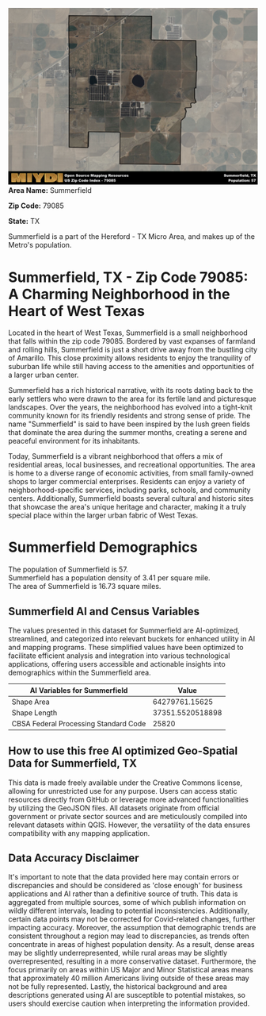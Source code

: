 ![Image Alt Text](../_images/79085.png)
**Area Name:** Summerfield

**Zip Code:** 79085

**State:** TX

Summerfield is a part of the Hereford - TX Micro Area, and makes up  of the Metro's population.  

# Summerfield, TX - Zip Code 79085: A Charming Neighborhood in the Heart of West Texas  

Located in the heart of West Texas, Summerfield is a small neighborhood that falls within the zip code 79085. Bordered by vast expanses of farmland and rolling hills, Summerfield is just a short drive away from the bustling city of Amarillo. This close proximity allows residents to enjoy the tranquility of suburban life while still having access to the amenities and opportunities of a larger urban center.

Summerfield has a rich historical narrative, with its roots dating back to the early settlers who were drawn to the area for its fertile land and picturesque landscapes. Over the years, the neighborhood has evolved into a tight-knit community known for its friendly residents and strong sense of pride. The name "Summerfield" is said to have been inspired by the lush green fields that dominate the area during the summer months, creating a serene and peaceful environment for its inhabitants.

Today, Summerfield is a vibrant neighborhood that offers a mix of residential areas, local businesses, and recreational opportunities. The area is home to a diverse range of economic activities, from small family-owned shops to larger commercial enterprises. Residents can enjoy a variety of neighborhood-specific services, including parks, schools, and community centers. Additionally, Summerfield boasts several cultural and historic sites that showcase the area's unique heritage and character, making it a truly special place within the larger urban fabric of West Texas.

# Summerfield Demographics

The population of Summerfield is 57.  
Summerfield has a population density of 3.41 per square mile.  
The area of Summerfield is 16.73 square miles.  

## Summerfield AI and Census Variables

The values presented in this dataset for Summerfield are AI-optimized, streamlined, and categorized into relevant buckets for enhanced utility in AI and mapping programs. These simplified values have been optimized to facilitate efficient analysis and integration into various technological applications, offering users accessible and actionable insights into demographics within the Summerfield area.

| AI Variables for Summerfield | Value |
|-------------|-------|
| Shape Area | 64279761.15625 |
| Shape Length | 37351.5520518898 |
| CBSA Federal Processing Standard Code | 25820 |

## How to use this free AI optimized Geo-Spatial Data for Summerfield, TX

This data is made freely available under the Creative Commons license, allowing for unrestricted use for any purpose. Users can access static resources directly from GitHub or leverage more advanced functionalities by utilizing the GeoJSON files. All datasets originate from official government or private sector sources and are meticulously compiled into relevant datasets within QGIS. However, the versatility of the data ensures compatibility with any mapping application.

## Data Accuracy Disclaimer
It's important to note that the data provided here may contain errors or discrepancies and should be considered as 'close enough' for business applications and AI rather than a definitive source of truth. This data is aggregated from multiple sources, some of which publish information on wildly different intervals, leading to potential inconsistencies. Additionally, certain data points may not be corrected for Covid-related changes, further impacting accuracy. Moreover, the assumption that demographic trends are consistent throughout a region may lead to discrepancies, as trends often concentrate in areas of highest population density. As a result, dense areas may be slightly underrepresented, while rural areas may be slightly overrepresented, resulting in a more conservative dataset. Furthermore, the focus primarily on areas within US Major and Minor Statistical areas means that approximately 40 million Americans living outside of these areas may not be fully represented. Lastly, the historical background and area descriptions generated using AI are susceptible to potential mistakes, so users should exercise caution when interpreting the information provided.

